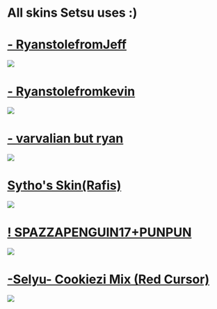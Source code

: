 # All skins Setsu uses :) 

# [- RyanstolefromJeff](https://mega.nz/file/BLYVSTbA#BP4JJA1FBLVlIJkMlTS3m21jukkfWOkxmvTVdSezxB4)
![](https://osu.ppy.sh/ss/17838002/4775)

# [- Ryanstolefromkevin](https://mega.nz/file/Rb4BBJJD#QBvbBbAj8OX8R43CWV7wPCrjHyJ1RwpjUJN9x76U0a8) 
![](https://osu.ppy.sh/ss/17714432/a1e8)

# [- varvalian but ryan](https://waa.ai/orQV)
![](https://osu.ppy.sh/ss/13047136)

# [Sytho's Skin(Rafis)](https://drive.google.com/file/d/1Du_ci_HnpmX87roDG9BIEf3PS9znIUM5/view)
![](https://osu.ppy.sh/ss/18060201/fd22)

# [! SPAZZAPENGUIN17+PUNPUN](https://www.dropbox.com/s/jtwpkqq7yj47br6/%21%20SPAZZAPENGUIN17%2BPUNPUN%20%28ORANGE%29.osk?dl=0)
![](https://osu.ppy.sh/ss/18060199/f9d9)

# [-Selyu- Cookiezi Mix (Red Cursor)](https://osuskins.net/skin/uB6htOs)
![](https://osu.ppy.sh/ss/18077506/cce7)




